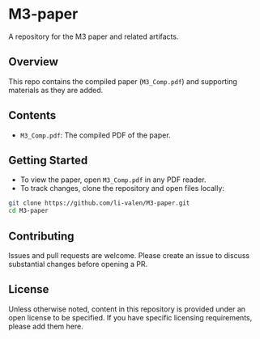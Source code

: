 # M3-paper

A repository for the M3 paper and related artifacts.

## Overview

This repo contains the compiled paper (`M3_Comp.pdf`) and supporting materials as they are added.

## Contents

- `M3_Comp.pdf`: The compiled PDF of the paper.

## Getting Started

- To view the paper, open `M3_Comp.pdf` in any PDF reader.
- To track changes, clone the repository and open files locally:

```bash
git clone https://github.com/li-valen/M3-paper.git
cd M3-paper
```

## Contributing

Issues and pull requests are welcome. Please create an issue to discuss substantial changes before opening a PR.

## License

Unless otherwise noted, content in this repository is provided under an open license to be specified. If you have specific licensing requirements, please add them here.
